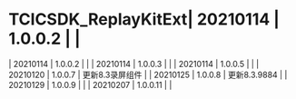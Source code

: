 # TCICSDK_ReplayKitExt| 20210114 | 1.0.0.2 |  |
| 20210114 | 1.0.0.2 |  |
| 20210114 | 1.0.0.3 |  |
| 20210114 | 1.0.0.5 |  |
| 20210120 | 1.0.0.7 | 更新8.3录屏组件 |
| 20210125 | 1.0.0.8 | 更新8.3.9884 |
| 20210129 | 1.0.0.9 |  |
| 20210207 | 1.0.0.11 |  |
